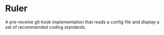 # Ruler
A pre-receive git hook implementation that reads a config file and display a set of recommended coding standards.
